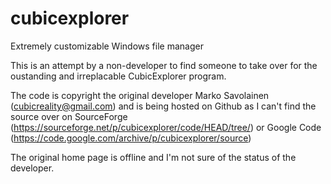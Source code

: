 # cubicexplorer
Extremely customizable Windows file manager

This is an attempt by a non-developer to find someone to take over for the oustanding and irreplacable CubicExplorer program.

The code is copyright the original developer Marko Savolainen (cubicreality@gmail.com) and is being hosted on Github as I can't find the source over on SourceForge (https://sourceforge.net/p/cubicexplorer/code/HEAD/tree/) or Google Code (https://code.google.com/archive/p/cubicexplorer/source)

The original home page is offline and I'm not sure of the status of the developer.  
